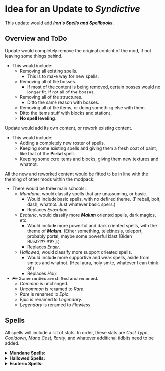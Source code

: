 # Idea for an Update to *Syndictive*
This update would add ***Iron's Spells and Spellbooks***.

## Overview and ToDo
Update would completely remove the original content of the mod, if not leaving some things behind.
- This would include:
  - Removing all existing spells.
    - This is to make way for new spells.
  - Removing all of the bosses.
    - If most of the content is being removed, certain bosses would no longer fit. If not all of the bosses.
  - Removing all of the structures.
    - Ditto the same reason with bosses.
  - Removing all of the items, or doing something else with them.
  - Ditto the items stuff with blocks and stations.
  - **No spell leveling.**

Update would add its own content, or rework existing content.
- This would include:
  - Adding a completely new roster of spells.
  - Keeping some existing spells and giving them a fresh coat of paint, like that of the **Portal** spell.
  - Keeping some core items and blocks, giving them new textures and whatnot.

All the new and reworked content would be fitted to be in line with the theming of other mods within the modpack.
- There would be three main schools:
  - *Mundane*, would classify spells that are unassuming, or basic.
    - Would include basic spells, with no defined theme. (Fireball, bolt, dash, whatnot. Just whatever basic spells.)
    - Replaces *Evocation*.
  - *Esoteric*, would classify more ***Malum*** oriented spells, dark magics, etc.
    - Would include more powerful and dark oriented spells, with the theme of ***Malum***. (Ether something, telekinesis, teleport, probably portal, maybe some powerful blast [Biden Blast??!?!!!1!?!].)
    - Replaces *Ender*.
  - *Hallowed*, would classify more support oriented spells.
    - Would include more supportive and weak spells, aside from smites and whatnot. (Heal aura, holy smite, whatever I can think of.)
    - Replaces *Holy*.
- ~~All~~ Some rarities are shifted and renamed.
  - *Common* is unchanged.
  - *Uncommon* is renamed to *Rare*.
  - *Rare* is renamed to *Epic*.
  - *Epic* is renamed to *Legendary*.
  - *Legendary* is renamed to *Flawless*.

## Spells
All spells will include a list of stats. In order, these stats are *Cast Type*, *Cooldown*, *Mana Cost*, *Rarity*, and whatever additional tidbits need to be added.

<details><summary><b>Mundane Spells:</b></summary>

1. Spark Bolt
    - Stats:
      - instant cast
      - 1.5sec cooldown
      - 15 mana cost
      - common
    - Info:
      - Casts a fast projectile that does 3DMG and 1M-DMG on collision with entity.
      - Is affected by *Guiding*.
      - Has a lifespan of 5 seconds.
    - *A basic bolt that is known among all spellcasters.*
2. Snap
    - Stats:
      - instant cast
      - 5sec cooldown
      - 30 mana cost
      - rare
    - Info:
      - Casts a hitscan shot that does no damage.
      - Has a 30 block range.
      - Inflicts the target with *Guiding* and *Glowing* for 10sec.
    - *Snap at your foes to make them a prime target.*
3. Greater Snap
    - Stats:
      - long cast
      - 7sec cooldown
      - 50 mana cost
      - epic
      - 0.5sec cast time
    - Info:
      - Casts a hitscan shot that does no damage.
      - Has a 50 block range.
      - Inflicts the target with *Glowing*, *Guiding*, *Blindness*, *Rending*, and *Weakness II* for 15 seconds.
    - *Snap at your foes to not only make them a target, but to greatly weaken them.*

</details>
<details><summary><b>Hallowed Spells:</b></summary>

1. Aura of Light
    - Stats:
      - continuous cast
      - 15sec cooldown
      - 50 mana cost
      - rare
      - can last 7sec
    - Info:
      - Effects a 5×5×4 area around the player.
      - Provides *Instant Health I* to all entities within the area every second. Also effects the player.
      - Drastically reduces the speed of the player while being cast.
    - *A spell used by those who wish to support themselves and others, charming.*
2. Absolution
    - Stats:
      - long cast
      - 1min cooldown
      - 100 mana cost
      - epic
      - 5sec cast time
    - Info:
      - Creates a 2×2 wide beam that lingers for 2sec.
      - Deals 3DMG and 2M-DMG every 0.25sec to anything within the beam.
      - Beam has a range of 50 blocks.
    - *"I absolve you of your sins."*

</details>
<details><summary><b>Esoteric Spells:</b></summary>

1. Aura of Blight
    - Stats:
      - continuous cast
      - 15sec cooldown
      - 50 mana cost
      - rare
      - can last 7sec
    - Info:
      - Effects a 5×5×4 area around the player.
      - Afflicts *Instant Damage I* and *Blindness* (10sec) to all entities within the area every second. Does not effect the player.
      - Drastically reduces the speed of the player while being cast.
    - *A corrupted form of a supportive spell, twisted to afflict those with harm.*
2. Etheric Spark
    - Stats:
      - instant cast
      - 1.5sec cooldown
      - 25 mana cost
      - rare
    - Info:
      - Casts a projectile that does 4M-DMG and ignites targets.
      - Leaves a wake of ether flame particles.
      - Pierces targets.
      - Can bounce 5 times, loses half of its speed every bounce.
      - Has a lifespan of 10 seconds.
      - Can hit the same target on a 0.5sec cooldown.
      - Effected by *Guiding*.
    - *Harness the power of ether to pester foes.*
3. <u>Etheric Fireball</u>
    - Stats:
      - long cast
      - 3sec cooldown
      - 75 mana cost
      - epic
      - 3sec cast time
    - Info:
      - Casts a large, slow projectile that functions similarly to base ISS fireball.
      - Does 8E-DMG (effected by area damage falloff) and 3M-DMG (not effected by damage falloff).
      - Has a 5×5×5 explosion radius.
      - Does not damage terrain.
      - Leaves a wake of ether flame particles.
      - Effected greatly by gravity.
      - Effected by *Guiding*.
    - *Harness the power of ether to demolish foes and those around them.*

</details>
